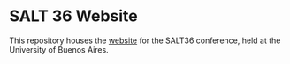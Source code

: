 # SALT 36 Website

This repository houses the [website](https://saltconf.github.io/salt36/) for the SALT36 conference, held at the University of Buenos Aires. 
